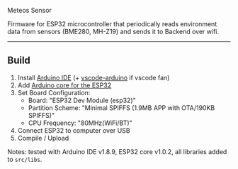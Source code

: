 Meteos Sensor

Firmware for ESP32 microcontroller that periodically reads environment data from sensors (BME280, MH-Z19) and sends it to Backend over wifi.

---

Build
---

1. Install [Arduino IDE](https://www.arduino.cc/en/main/software#download) (+ [vscode-arduino](https://github.com/Microsoft/vscode-arduino) if vscode fan)
1. Add [Arduino core for the ESP32](https://github.com/espressif/arduino-esp32)
1. Set Board Configuration:  
    - Board: "ESP32 Dev Module (esp32)"
    - Partition Scheme: "Minimal SPIFFS (1.9MB APP with OTA/190KB SPIFFS)"
    - CPU Frequency: "80MHz(WiFi/BT)"
1. Connect ESP32 to computer over USB
1. Compile / Upload

Notes: tested with Arduino IDE v1.8.9, ESP32 core v1.0.2, all libraries added to `src/libs`.
